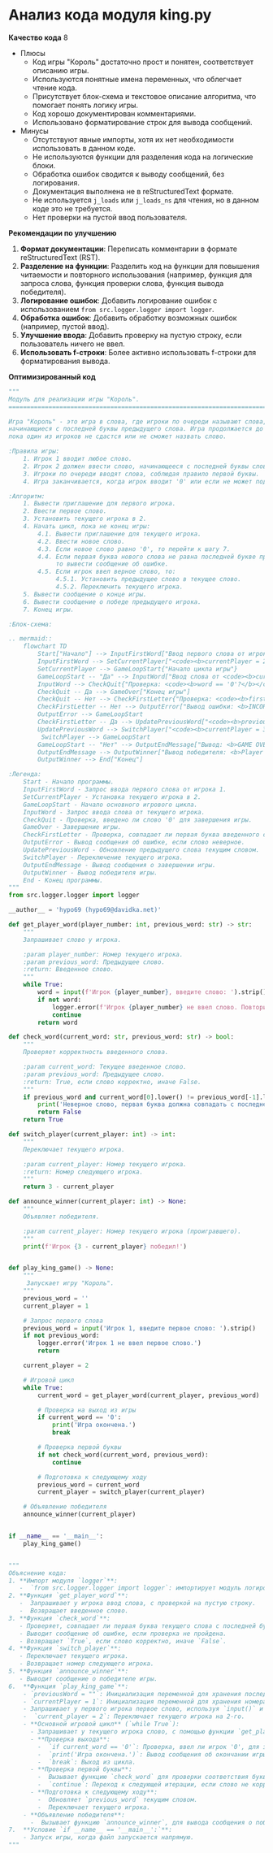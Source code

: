 # Анализ кода модуля king.py

**Качество кода**
8
- Плюсы
    - Код игры "Король" достаточно прост и понятен, соответствует описанию игры.
    - Используются понятные имена переменных, что облегчает чтение кода.
    - Присутствует блок-схема и текстовое описание алгоритма, что помогает понять логику игры.
    - Код хорошо документирован комментариями.
    - Использовано форматирование строк для вывода сообщений.
- Минусы
    - Отсутствуют явные импорты, хотя их нет необходимости использовать в данном коде.
    - Не используются функции для разделения кода на логические блоки.
    - Обработка ошибок сводится к выводу сообщений, без логирования.
    - Документация выполнена не в reStructuredText формате.
    - Не используется `j_loads` или `j_loads_ns` для чтения, но в данном коде это не требуется.
    - Нет проверки на пустой ввод пользователя.
   

**Рекомендации по улучшению**
1.  **Формат документации**: Переписать комментарии в формате reStructuredText (RST).
2.  **Разделение на функции**: Разделить код на функции для повышения читаемости и повторного использования (например, функция для запроса слова, функция проверки слова, функция вывода победителя).
3.  **Логирование ошибок**: Добавить логирование ошибок с использованием `from src.logger.logger import logger`.
4.  **Обработка ошибок**: Добавить обработку возможных ошибок (например, пустой ввод).
5.  **Улучшение ввода**: Добавить проверку на пустую строку, если пользователь ничего не ввел.
6.  **Использовать f-строки**:  Более активно использовать f-строки для форматирования вывода.

**Оптимизированный код**
```python
"""
Модуль для реализации игры "Король".
=========================================================================================

Игра "Король" - это игра в слова, где игроки по очереди называют слова,
начинающиеся с последней буквы предыдущего слова. Игра продолжается до тех пор,
пока один из игроков не сдастся или не сможет назвать слово.

:Правила игры:
    1. Игрок 1 вводит любое слово.
    2. Игрок 2 должен ввести слово, начинающееся с последней буквы слова игрока 1.
    3. Игроки по очереди вводят слова, соблюдая правило первой буквы.
    4. Игра заканчивается, когда игрок вводит '0' или если не может подобрать слово.

:Алгоритм:
    1. Вывести приглашение для первого игрока.
    2. Ввести первое слово.
    3. Установить текущего игрока в 2.
    4. Начать цикл, пока не конец игры:
        4.1. Вывести приглашение для текущего игрока.
        4.2. Ввести новое слово.
        4.3. Если новое слово равно '0', то перейти к шагу 7.
        4.4. Если первая буква нового слова не равна последней букве предыдущего слова,
             то вывести сообщение об ошибке.
        4.5. Если игрок ввел верное слово, то:
             4.5.1. Установить предыдущее слово в текущее слово.
             4.5.2. Переключить текущего игрока.
    5. Вывести сообщение о конце игры.
    6. Вывести сообщение о победе предыдущего игрока.
    7. Конец игры.

:Блок-схема:

.. mermaid::
    flowchart TD
        Start["Начало"] --> InputFirstWord["Ввод первого слова от игрока 1"]
        InputFirstWord --> SetCurrentPlayer["<code><b>currentPlayer = 2</b></code>"]
        SetCurrentPlayer --> GameLoopStart{"Начало цикла игры"}
        GameLoopStart -- "Да" --> InputWord["Ввод слова от <code><b>currentPlayer</b></code>"]
        InputWord --> CheckQuit{"Проверка: <code><b>word == '0'?</b></code>"}
        CheckQuit -- Да --> GameOver["Конец игры"]
        CheckQuit -- Нет --> CheckFirstLetter{"Проверка: <code><b>firstLetter(word) == lastLetter(previousWord)?</b></code>"}
        CheckFirstLetter -- Нет --> OutputError["Вывод ошибки: <b>INCORRECT WORD</b>"]
        OutputError --> GameLoopStart
        CheckFirstLetter -- Да --> UpdatePreviousWord["<code><b>previousWord = word</b></code>"]
        UpdatePreviousWord --> SwitchPlayer["<code><b>currentPlayer = 3 - currentPlayer</b></code>"]
         SwitchPlayer --> GameLoopStart
        GameLoopStart -- "Нет" --> OutputEndMessage["Вывод: <b>GAME OVER</b>"]
        OutputEndMessage --> OutputWinner["Вывод победителя: <b>Player {3 - currentPlayer} WINS!</b>"]
        OutputWinner --> End["Конец"]

:Легенда:
    Start - Начало программы.
    InputFirstWord - Запрос ввода первого слова от игрока 1.
    SetCurrentPlayer - Установка текущего игрока в 2.
    GameLoopStart - Начало основного игрового цикла.
    InputWord - Запрос ввода слова от текущего игрока.
    CheckQuit - Проверка, введено ли слово '0' для завершения игры.
    GameOver - Завершение игры.
    CheckFirstLetter - Проверка, совпадает ли первая буква введенного слова с последней буквой предыдущего слова.
    OutputError - Вывод сообщения об ошибке, если слово неверное.
    UpdatePreviousWord - Обновление предыдущего слова текущим словом.
    SwitchPlayer - Переключение текущего игрока.
    OutputEndMessage - Вывод сообщения о завершении игры.
    OutputWinner - Вывод победителя игры.
    End - Конец программы.
"""
from src.logger.logger import logger

__author__ = 'hypo69 (hypo69@davidka.net)'

def get_player_word(player_number: int, previous_word: str) -> str:
    """
    Запрашивает слово у игрока.

    :param player_number: Номер текущего игрока.
    :param previous_word: Предыдущее слово.
    :return: Введенное слово.
    """
    while True:
        word = input(f'Игрок {player_number}, введите слово: ').strip()
        if not word:
            logger.error(f'Игрок {player_number} не ввел слово. Повторите ввод')
            continue
        return word

def check_word(current_word: str, previous_word: str) -> bool:
    """
    Проверяет корректность введенного слова.

    :param current_word: Текущее введенное слово.
    :param previous_word: Предыдущее слово.
    :return: True, если слово корректно, иначе False.
    """
    if previous_word and current_word[0].lower() != previous_word[-1].lower():
        print('Неверное слово, первая буква должна совпадать с последней буквой предыдущего слова.')
        return False
    return True

def switch_player(current_player: int) -> int:
    """
    Переключает текущего игрока.

    :param current_player: Номер текущего игрока.
    :return: Номер следующего игрока.
    """
    return 3 - current_player

def announce_winner(current_player: int) -> None:
    """
    Объявляет победителя.

    :param current_player: Номер текущего игрока (проигравшего).
    """
    print(f'Игрок {3 - current_player} победил!')


def play_king_game() -> None:
    """
     Запускает игру "Король".
    """
    previous_word = ''
    current_player = 1

    # Запрос первого слова
    previous_word = input('Игрок 1, введите первое слово: ').strip()
    if not previous_word:
        logger.error('Игрок 1 не ввел первое слово.')
        return

    current_player = 2

    # Игровой цикл
    while True:
        current_word = get_player_word(current_player, previous_word)

        # Проверка на выход из игры
        if current_word == '0':
            print('Игра окончена.')
            break

        # Проверка первой буквы
        if not check_word(current_word, previous_word):
            continue

        # Подготовка к следующему ходу
        previous_word = current_word
        current_player = switch_player(current_player)

    # Объявление победителя
    announce_winner(current_player)


if __name__ == '__main__':
    play_king_game()


"""
Объяснение кода:
1. **Импорт модуля `logger`**:
   -  `from src.logger.logger import logger`: импортирует модуль логирования для записи ошибок.
2. **Функция `get_player_word`**:
   -  Запрашивает у игрока ввод слова, с проверкой на пустую строку.
   -  Возвращает введенное слово.
3. **Функция `check_word`**:
   - Проверяет, совпадает ли первая буква текущего слова с последней буквой предыдущего слова, без учета регистра.
   - Выводит сообщение об ошибке, если проверка не пройдена.
   - Возвращает `True`, если слово корректно, иначе `False`.
4. **Функция `switch_player`**:
   - Переключает текущего игрока.
   - Возвращает номер следующего игрока.
5. **Функция `announce_winner`**:
   - Выводит сообщение о победителе игры.
6.  **Функция `play_king_game`**:
    - `previousWord = ""`: Инициализация переменной для хранения последнего введенного слова.
    - `currentPlayer = 1`: Инициализация переменной для хранения номера текущего игрока.
    - Запрашивает у первого игрока первое слово, используя `input()` и удаляет пробелы.
    -  `current_player = 2`: Переключает текущего игрока на 2-го.
    - **Основной игровой цикл** (`while True`):
      - Запрашивает у текущего игрока слово, с помощью функции `get_player_word`
      - **Проверка выхода**:
        -  `if current_word == '0'`: Проверка, ввел ли игрок '0', для завершения игры.
        -  `print('Игра окончена.')`: Вывод сообщения об окончании игры.
        -  `break`: Выход из цикла.
      - **Проверка первой буквы**:
        -  Вызывает функцию `check_word` для проверки соответствия букв.
        -  `continue`: Переход к следующей итерации, если слово не корректно.
      - **Подготовка к следующему ходу**:
        -  Обновляет `previous_word` текущим словом.
        -  Переключает текущего игрока.
    - **Объявление победителя**:
      -  Вызывает функцию `announce_winner`, для вывода сообщения о победе.
7.  **Условие `if __name__ == '__main__':`**:
    - Запуск игры, когда файл запускается напрямую.
"""
```